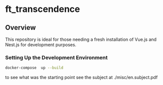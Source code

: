 # ft_transcendence

## Overview
This repository is ideal for those needing a fresh installation of Vue.js and Nest.js for development purposes.

### Setting Up the Development Environment

```bash
docker-compose  up --build
```

to see what was the starting point see the subject at ./misc/en.subject.pdf
